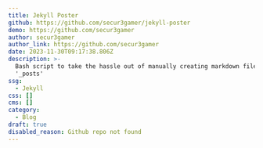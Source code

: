 ```yaml
---
title: Jekyll Poster
github: https://github.com/secur3gamer/jekyll-poster
demo: https://github.com/secur3gamer
author: secur3gamer
author_link: https://github.com/secur3gamer
date: 2023-11-30T09:17:38.806Z
description: >-
  Bash script to take the hassle out of manually creating markdown files in
  '_posts'
ssg:
  - Jekyll
css: []
cms: []
category:
  - Blog
draft: true
disabled_reason: Github repo not found
---
```

